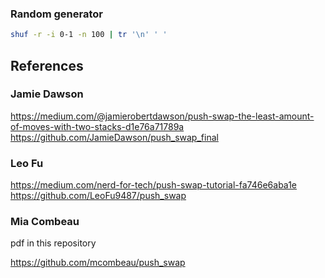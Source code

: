 
### Random generator
```sh
shuf -r -i 0-1 -n 100 | tr '\n' ' '
```
## References
### Jamie Dawson
https://medium.com/@jamierobertdawson/push-swap-the-least-amount-of-moves-with-two-stacks-d1e76a71789a
https://github.com/JamieDawson/push_swap_final

### Leo Fu
https://medium.com/nerd-for-tech/push-swap-tutorial-fa746e6aba1e
https://github.com/LeoFu9487/push_swap

### Mia Combeau
pdf in this repository

https://github.com/mcombeau/push_swap